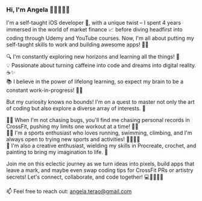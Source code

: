 ### Hi, I'm Angela 👋🏻👩🏻‍💻

I'm a self-taught iOS developer 📱, with a unique twist – I spent 4 years immersed in the world of market finance 📈 before diving headfirst into coding through Udemy and YouTube courses. Now, I'm all about putting my self-taught skills to work and building awesome apps! 🚀✨

🔍 I'm constantly exploring new horizons and learning all the things! 🧠  
💡 Passionate about turning caffeine into code and dreams into digital reality. ☕✨  
📚 I believe in the power of lifelong learning, so expect my brain to be a constant work-in-progress! 💪🏻  

But my curiosity knows no bounds! I'm on a quest to master not only the art of coding but also explore a diverse array of interests. 🌟  

🏋️‍♂️ When I'm not chasing bugs, you'll find me chasing personal records in CrossFit, pushing my limits one workout at a time! 🏋️‍♂️   
🏃‍♂️ I'm a sports enthusiast who loves running, swimming, climbing, and I'm always open to trying new sports and activities! 🏊‍♂️🧗‍♂️  
🎨 I'm also a creative enthusiast, wielding my skills in Procreate, crochet, and painting to bring my imagination to life. 🎨  

Join me on this eclectic journey as we turn ideas into pixels, build apps that leave a mark, and maybe even swap coding tips for CrossFit PRs or artistry secrets! Let's connect, collaborate, and code together! 💻🫱🏻‍🫲🏽

📫 Feel free to reach out: [angela.terao@gmail.com](mailto:youremail@example.com)  






<!--
**angelaterao/angelaterao** is a ✨ _special_ ✨ repository because its `README.md` (this file) appears on your GitHub profile.

Here are some ideas to get you started:

- 🔭 I’m currently working on ...
- 🌱 I’m currently learning ...
- 👯 I’m looking to collaborate on ...
- 🤔 I’m looking for help with ...
- 💬 Ask me about ...
- 📫 How to reach me: ...
- 😄 Pronouns: ...
- ⚡ Fun fact: ...
-->
